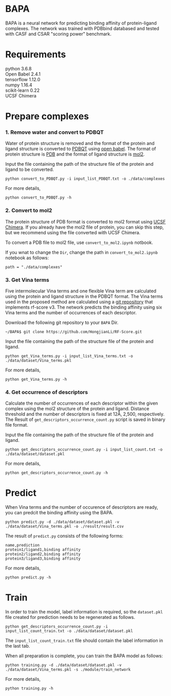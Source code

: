 # BAPA
BAPA is a neural network for predicting binding affinity of protein-ligand complexes. The network was trained with PDBbind databased and tested with CASF and CSAR "scoring power" benchmark.

# Requirements
python 3.6.8  
Open Babel 2.4.1  
tensorflow 1.12.0  
numpy 1.16.4  
scikit-learn 0.22  
UCSF Chimera  

# Prepare complexes
### 1. Remove water and convert to PDBQT
Water of protein structure is removed and the format of the protein and ligand structure is converted to [PDBQT](http://autodock.scripps.edu/faqs-help/faq/what-is-the-format-of-a-pdbqt-file) using [open babel](http://openbabel.org/wiki/Main_Page). The format of protein structure is [PDB](https://en.wikipedia.org/wiki/Protein_Data_Bank_(file_format)) and the format of ligand structure is [mol2](http://chemyang.ccnu.edu.cn/ccb/server/AIMMS/mol2.pdf). 

Input the file containing the path of the structure file of the protein and ligand to be converted. 
```
python convert_to_PDBQT.py -i input_list_PDBQT.txt -o ./data/complexes
```
For more details,
```
python convert_to_PDBQT.py -h
```

### 2. Convert to mol2  
The protein structure of PDB format is converted to mol2 format using [UCSF Chimera](https://en.wikipedia.org/wiki/UCSF_Chimera). If you already have the mol2 file of protein, you can skip this step, but we recommend using the file converted with UCSF Chimera.

To convert a PDB file to mol2 file, use `convert_to_mol2.ipynb` notbook. 

If you wnat to change the `Dir`, change the path in `convert_to_mol2.ipynb` notebook as follows:
```
path = "./data/complexes"
```

### 3. Get Vina terms
Five intermolecular Vina terms and one flexible Vina term are calculated using the protein and ligand structure in the PDBQT format. The Vina terms used in the proposed method are calculated using a [git repository](https://github.com/HongjianLi/RF-Score) that implements rf-score v3. The network predicts the binding affinity using six Vina terms and the number of occurrences of each descriptor.

Download the following git repository to your `BAPA` Dir.
```
~/BAPA$ git clone https://github.com/HongjianLi/RF-Score.git
```

Input the file containing the path of the structure file of the protein and ligand.
```
python get_Vina_terms.py -i input_list_Vina_terms.txt -o ./data/dataset/Vina_terms.pkl
```
For more details,
```
python get_Vina_terms.py -h
```

### 4. Get occurrence of descriptors
Calculate the number of occurrences of each descriptor within the given complex using the mol2 structure of the protein and ligand. Distance threshold and the number of descriptors is fixed at 12Å, 2,500, respectively. The Result of `get_descriptors_occurrence_count.py` script is saved in binary file format. 

Input the file containing the path of the structure file of the protein and ligand.
```
python get_descriptors_occurrence_count.py -i input_list_count.txt -o ./data/dataset/dataset.pkl
```
For more details,
```
python get_descriptors_occurrence_count.py -h
```

# Predict
When Vina terms and the number of occurence of descriptors are ready, you can predcit the binding affinity using the BAPA.
```
python predict.py -d ./data/dataset/dataset.pkl -v ./data/dataset/Vina_terms.pkl -o ./result/result.csv
```
The result of `predict.py` consists of the following forms:
```
name,prediction
protein1/ligand1,binding affinity
protein2/ligand2,binding affinity
protein3/ligand3,binding affinity
```
For more details,
```
python predict.py -h
```

# Train
In order to train the model, label information is required, so the `dataset.pkl` file created for prediction needs to be regenerated as follows.
```
python get_descriptors_occurrence_count.py -i input_list_count_train.txt -o ./data/dataset/dataset.pkl
```
The `input_list_count_train.txt` file should contain the label information in the last tab.

When all preparation is complete, you can train the BAPA model as follows:
```
python training.py -d ./data/dataset/dataset.pkl -v ./data/dataset/Vina_terms.pkl -s ./module/train_network 
```

For more details,
```
python training.py -h
```
